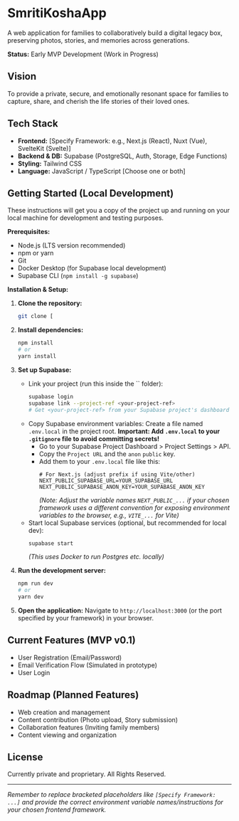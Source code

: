 #  SmritiKoshaApp

A web application for families to collaboratively build a digital legacy box, preserving photos, stories, and memories across generations.

**Status:** Early MVP Development (Work in Progress)

## Vision

To provide a private, secure, and emotionally resonant space for families to capture, share, and cherish the life stories of their loved ones.

## Tech Stack

* **Frontend:** [Specify Framework: e.g., Next.js (React), Nuxt (Vue), SvelteKit (Svelte)]
* **Backend & DB:** Supabase (PostgreSQL, Auth, Storage, Edge Functions)
* **Styling:** Tailwind CSS
* **Language:** JavaScript / TypeScript [Choose one or both]

## Getting Started (Local Development)

These instructions will get you a copy of the project up and running on your local machine for development and testing purposes.

**Prerequisites:**

* Node.js (LTS version recommended)
* npm or yarn
* Git
* Docker Desktop (for Supabase local development)
* Supabase CLI (`npm install -g supabase`)

**Installation & Setup:**

1.  **Clone the repository:**
    ```bash
    git clone [
    ```
2.  **Install dependencies:**
    ```bash
    npm install
    # or
    yarn install
    ```
3.  **Set up Supabase:**
    * Link your project (run this inside the `` folder):
        ```bash
        supabase login
        supabase link --project-ref <your-project-ref>
        # Get <your-project-ref> from your Supabase project's dashboard URL
        ```
    * Copy Supabase environment variables: Create a file named `.env.local` in the project root. **Important: Add `.env.local` to your `.gitignore` file to avoid committing secrets!**
        * Go to your Supabase Project Dashboard > Project Settings > API.
        * Copy the `Project URL` and the `anon` `public` key.
        * Add them to your `.env.local` file like this:
            ```plaintext
            # For Next.js (adjust prefix if using Vite/other)
            NEXT_PUBLIC_SUPABASE_URL=YOUR_SUPABASE_URL
            NEXT_PUBLIC_SUPABASE_ANON_KEY=YOUR_SUPABASE_ANON_KEY
            ```
            *(Note: Adjust the variable names `NEXT_PUBLIC_...` if your chosen framework uses a different convention for exposing environment variables to the browser, e.g., `VITE_...` for Vite)*
    * Start local Supabase services (optional, but recommended for local dev):
        ```bash
        supabase start
        ```
        *(This uses Docker to run Postgres etc. locally)*

4.  **Run the development server:**
    ```bash
    npm run dev
    # or
    yarn dev
    ```
5.  **Open the application:**
    Navigate to `http://localhost:3000` (or the port specified by your framework) in your browser.

## Current Features (MVP v0.1)

* User Registration (Email/Password)
* Email Verification Flow (Simulated in prototype)
* User Login

## Roadmap (Planned Features)

* Web creation and management
* Content contribution (Photo upload, Story submission)
* Collaboration features (Inviting family members)
* Content viewing and organization


## License

Currently private and proprietary. All Rights Reserved.

---

*Remember to replace bracketed placeholders like `[Specify Framework: ...]` and provide the correct environment variable names/instructions for your chosen frontend framework.*
